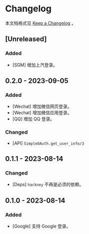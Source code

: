 # Changelog

本文档格式见 [Keep a Changelog](https://keepachangelog.com/en/1.0.0/) 。

## [Unreleased]

### Added

- [SGM] 增加上汽登录。

## 0.2.0 - 2023-09-05

### Added

- [Wechat] 增加微信网页登录。
- [Wechat] 增加微信应用登录。
- [QQ] 增加 QQ 登录。

### Changed

- [API] `SimpleOAuth.get_user_info/3`

## 0.1.1 - 2023-08-14

### Changed

- [Deps] `hackney` 不再是必须的依赖。

## 0.1.0 - 2023-08-14

### Added

- [Google] 支持 Google 登录。
